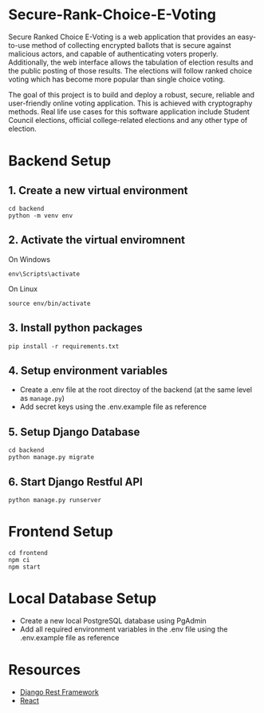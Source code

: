 # Secure-Rank-Choice-E-Voting

Secure Ranked Choice E-Voting is a web application that provides an easy-to-use method of collecting encrypted ballots that is secure against malicious actors, and capable of authenticating voters properly. Additionally, the web interface allows the tabulation of election results and the public posting of those results. The elections will follow ranked choice voting which has become more popular than single choice voting.

The goal of this project is to build and deploy a robust, secure, reliable and user-friendly online voting application. This is achieved with cryptography methods. Real life use cases for this software application include Student Council elections, official college-related elections and any other type of election.

# Backend Setup

## 1. Create a new virtual environment

```
cd backend
python -m venv env
```

## 2. Activate the virtual enviromnent

On Windows

```
env\Scripts\activate
```

On Linux

```
source env/bin/activate
```

## 3. Install python packages

```
pip install -r requirements.txt
```

## 4. Setup environment variables

- Create a .env file at the root directoy of the backend (at the same level as `manage.py`)
- Add secret keys using the .env.example file as reference

## 5. Setup Django Database

```
cd backend
python manage.py migrate
```

## 6. Start Django Restful API

```
python manage.py runserver
```

# Frontend Setup

```
cd frontend
npm ci
npm start
```

# Local Database Setup

- Create a new local PostgreSQL database using PgAdmin
- Add all required environment variables in the .env file using the .env.example file as reference

# Resources

- [Django Rest Framework](https://www.django-rest-framework.org/)
- [React](https://reactjs.org/tutorial/tutorial.html)
